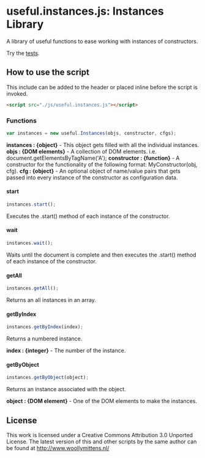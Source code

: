 # useful.instances.js: Instances Library

A library of useful functions to ease working with instances of constructors.

Try the <a href="http://www.woollymittens.nl/useful/default.php?url=instances">tests</a>.

## How to use the script

This include can be added to the header or placed inline before the script is invoked.

```html
<script src="./js/useful.instances.js"></script>
```

### Functions

```javascript
var instances = new useful.Instances(objs, constructor, cfgs);
```

**instances : {object}** - This object gets filled with all the individual instances.
**objs : {DOM elements}** - A collection of DOM elements. i.e. document.getElementsByTagName('A');
**constructor : {function}** - A constructor for the functionality of the following format: MyConstructor(obj, cfg).
**cfg : {object}** - An optional object of name/value pairs that gets passed into every instance of the constructor as configuration data.

#### start

```javascript
instances.start();
```

Executes the .start() method of each instance of the constructor.

#### wait

```javascript
instances.wait();
```

Waits until the document is complete and then executes the .start() method of each instance of the constructor.

#### getAll

```javascript
instances.getAll();
```

Returns an all instances in an array.

#### getByIndex

```javascript
instances.getByIndex(index);
```

Returns a numbered instance.

**index : {integer}** - The number of the instance.

#### getByObject

```javascript
instances.getByObject(object);
```

Returns an instance associated with the object.

**object : {DOM element}** - One of the DOM elements to make the instances.

## License
This work is licensed under a Creative Commons Attribution 3.0 Unported License. The latest version of this and other scripts by the same author can be found at http://www.woollymittens.nl/

